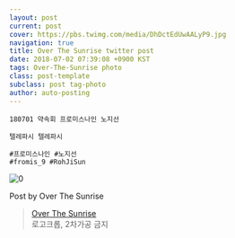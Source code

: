 ```yaml
---
layout: post
current: post
cover: https://pbs.twimg.com/media/DhDctEdUwAALyP9.jpg
navigation: true
title: Over The Sunrise twitter post
date: 2018-07-02 07:39:08 +0900 KST
tags: Over-The-Sunrise photo
class: post-template
subclass: post tag-photo
author: auto-posting
---
```


```  
180701 약속회 프로미스나인 노지선  
  
텔레파시 텔레파시  
  
#프로미스나인 #노지선  
#fromis_9 #RohJiSun  

```

![0](https://pbs.twimg.com/media/DhDctEdUwAALyP9.jpg)


Post by Over The Sunrise

> [Over The Sunrise](https://twitter.com/fromis_RJS)  
  로고크롭, 2차가공 금지